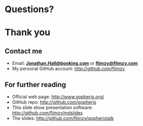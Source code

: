 # Questions?

# Thank you

## Contact me

- Email: **Jonathan.Hall@booking.com** or **flimzy@flimzy.com**
- My personal GitHub account: http://github.com/flimzy

## For further reading

- Official web page: http://www.gopherjs.org/
- GitHub repo: http://github.com/gopherjs
- This slide show presentation software: http://github.com/flimzy/mdslides
- The slides: http://github.com/flimzy/gopherjstalk
